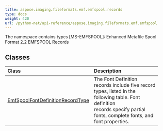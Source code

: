 ```yaml
---
title: aspose.imaging.fileformats.emf.emfspool.records
type: docs
weight: 420
url: /python-net/api-reference/aspose.imaging.fileformats.emf.emfspool.records/
---
```



The namespace contains types [MS-EMFSPOOL]: Enhanced Metafile Spool Format 2.2 EMFSPOOL Records

## **Classes**
|**Class**|**Description**|
| :- | :- |
|[EmfSpoolFontDefinitionRecordType](/imaging/python-net/api-reference/aspose.imaging.fileformats.emf.emfspool.records/emfspoolfontdefinitionrecordtype/)|The Font Definition records include five record types, listed in the following table. Font definition<br/>            records specify partial fonts, complete fonts, and font properties.|
